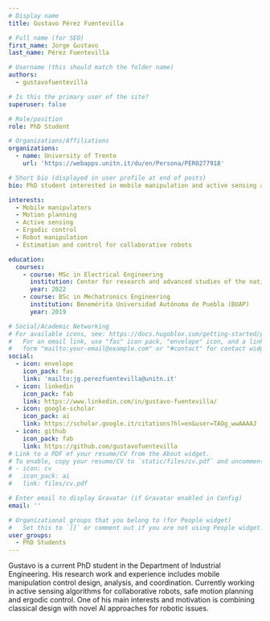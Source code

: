```yaml
---
# Display name
title: Gustavo Pérez Fuentevilla

# Full name (for SEO)
first_name: Jorge Gustavo
last_name: Pérez Fuentevilla

# Username (this should match the folder name)
authors:
  - gustavofuentevilla

# Is this the primary user of the site?
superuser: false

# Role/position
role: PhD Student

# Organizations/Affiliations
organizations:
  - name: University of Trento
    url: 'https://webapps.unitn.it/du/en/Persona/PER0277918'

# Short bio (displayed in user profile at end of posts)
bio: PhD student interested in mobile manipulation and active sensing algorithms for collaborative robots.

interests:
  - Mobile manipulators
  - Motion planning
  - Active sensing
  - Ergodic control
  - Robot manipulation
  - Estimation and control for collaborative robots

education:
  courses:
    - course: MSc in Electrical Engineering
      institution: Center for research and advanced studies of the national polytechnic institute (CINVESTAV-IPN)
      year: 2022
    - course: BSc in Mechatronics Engineering
      institution: Benemérita Universidad Autónoma de Puebla (BUAP)
      year: 2019

# Social/Academic Networking
# For available icons, see: https://docs.hugoblox.com/getting-started/page-builder/#icons
#   For an email link, use "fas" icon pack, "envelope" icon, and a link in the
#   form "mailto:your-email@example.com" or "#contact" for contact widget.
social:
  - icon: envelope
    icon_pack: fas
    link: 'mailto:jg.perezfuentevilla@unitn.it'
  - icon: linkedin
    icon_pack: fab
    link: https://www.linkedin.com/in/gustavo-fuentevilla/
  - icon: google-scholar
    icon_pack: ai
    link: https://scholar.google.it/citations?hl=en&user=TAOg_wwAAAAJ
  - icon: github
    icon_pack: fab
    link: https://github.com/gustavofuentevilla
# Link to a PDF of your resume/CV from the About widget.
# To enable, copy your resume/CV to `static/files/cv.pdf` and uncomment the lines below.
# - icon: cv
#   icon_pack: ai
#   link: files/cv.pdf

# Enter email to display Gravatar (if Gravatar enabled in Config)
email: ''

# Organizational groups that you belong to (for People widget)
#   Set this to `[]` or comment out if you are not using People widget.
user_groups:
  - PhD Students
---
```


Gustavo is a current PhD student in the Department of Industrial Engineering. His research work and experience includes mobile manipulation control design, analysis, and coordination. Currently working in active sensing algorithms for collaborative robots, safe motion planning and ergodic control. One of his main interests and motivation is combining classical design with novel AI approaches for robotic issues.
